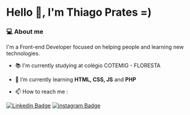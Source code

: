 # Hello 👋, I'm Thiago Prates =)



### 💻 About me

I'm a Front-end Developer focused on helping people and learning new technologies.

- 📚 I'm currently studying at colégio COTEMIG - FLORESTA

- 🌱 I’m currently learning **HTML, CSS, JS** and **PHP**

- 📫 How to reach me : 

[![Linkedin Badge](https://img.shields.io/badge/-LinkedIn-blue?style=flat-square&logo=Linkedin&logoColor=white&link=https://www.linkedin.com/in/thiagoprts/)](https://www.linkedin.com/in/thiagoprts/)
[![instagram Badge](https://img.shields.io/badge/-Instagrma-ff69b4?style=flat-square&logo=Instagram&logoColor=white&link=https://www.instagram.com/thiago.prts/)](https://www.linkedin.com/in/thiagoprts/)


